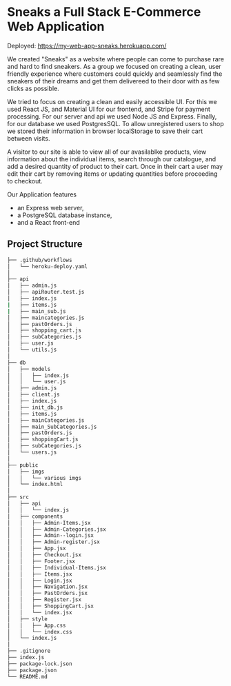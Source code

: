 # Sneaks a Full Stack E-Commerce Web Application
Deployed: https://my-web-app-sneaks.herokuapp.com/


We created "Sneaks" as a website where people can come to purchase rare and hard to find sneakers. As a group we focused on creating a clean, user friendly experience where customers could quickly and seamlessly find the sneakers of their dreams and get them delivereed to their door with as few clicks as possible.

We tried to focus on creating a clean and easily accessible UI. For this we used React JS, and Material UI for our frontend, and Stripe for payment processing. For our server and api we used Node JS and Express. Finally, for our database we used PostgresSQL. To allow unregistered users to shop we stored their information in browser localStorage to save their cart between visits.

A visitor to our site is able to view all of our avasilablke products, view information about the individual items, search through our catalogue, and add a desired quantity of product to their cart. Once in their cart a user may edit their cart by removing items or updating quantities before proceeding to checkout. 

Our Application features
- an Express web server,
- a PostgreSQL database instance,
- and a React front-end


## Project Structure

```bash
├── .github/workflows
│   └── heroku-deploy.yaml
│  
├── api
│   ├── admin.js
│   ├── apiRouter.test.js
│   ├── index.js
|   ├── items.js
|   ├── main_sub.js
│   ├── maincategories.js
│   ├── pastOrders.js
│   ├── shopping_cart.js
│   ├── subCategories.js
│   ├── user.js
│   └── utils.js
│
├── db
│   ├── models
│   │   ├── index.js
│   │   └── user.js
│   ├── admin.js
│   ├── client.js
│   ├── index.js
│   ├── init_db.js
│   ├── items.js
│   ├── mainCategories.js
│   ├── main_SubCategories.js
│   ├── pastOrders.js
│   ├── shoppingCart.js
│   ├── subCategories.js
│   └── users.js
│
├── public
│   ├── imgs
│   │   └── various imgs
│   └── index.html
│
├── src
│   ├── api
│   │   └── index.js
│   ├── components
│   │   ├── Admin-Items.jsx
│   │   ├── Admin-Categories.jsx
│   │   ├── Admin--login.jsx
│   │   ├── Admin-register.jsx
│   │   ├── App.jsx
│   │   ├── Checkout.jsx
│   │   ├── Footer.jsx
│   │   ├── Individual-Items.jsx
│   │   ├── Items.jsx
│   │   ├── Login.jsx
│   │   ├── Navigation.jsx
│   │   ├── PastOrders.jsx
│   │   ├── Register.jsx
│   │   ├── ShoppingCart.jsx
│   │   └── index.jsx
│   ├── style
│   │   ├── App.css
│   │   └── index.css
│   └── index.js
│
├── .gitignore
├── index.js
├── package-lock.json
├── package.json
└── README.md
```


